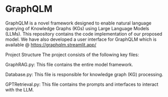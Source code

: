 # GraphQLM

GraphQLM is a novel framework designed to enable natural language querying of Knowledge Graphs (KGs) using Large Language Models (LLMs). This repository contains the code implementation of our proposed model. We have also developed a user interface for GraphQLM which is available @ https://graphqlm.streamlit.app/

Project Structure
The project consists of the following key files:

GraphRAG.py: This file contains the entire model framework. 

Database.py: This file is responsible for knowledge graph (KG) processing. 

GPTRetrieval.py: This file contains the prompts and interfaces to interact with the LLM. 


